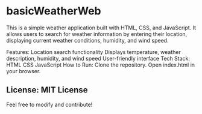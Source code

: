 # basicWeatherWeb
This is a simple weather application built with HTML, CSS, and JavaScript. It allows users to search for weather information by entering their location, displaying current weather conditions, humidity, and wind speed.

Features:
Location search functionality
Displays temperature, weather description, humidity, and wind speed
User-friendly interface
Tech Stack:
HTML
CSS
JavaScript
How to Run:
Clone the repository.
Open index.html in your browser.

## License: MIT License

Feel free to modify and contribute!
